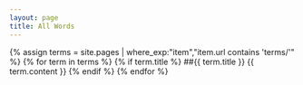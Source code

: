 ```yaml
---
layout: page
title: All Words
---
```

{% assign terms = site.pages | where_exp:"item","item.url contains 'terms/'" %}
{% for term in terms %}
  {% if term.title %}
##{{ term.title }}
{{ term.content }}
  {% endif %}
{% endfor %}